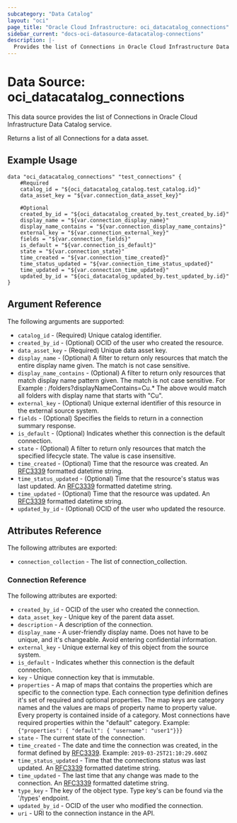 ```yaml
---
subcategory: "Data Catalog"
layout: "oci"
page_title: "Oracle Cloud Infrastructure: oci_datacatalog_connections"
sidebar_current: "docs-oci-datasource-datacatalog-connections"
description: |-
  Provides the list of Connections in Oracle Cloud Infrastructure Data Catalog service
---
```


# Data Source: oci_datacatalog_connections
This data source provides the list of Connections in Oracle Cloud Infrastructure Data Catalog service.

Returns a list of all Connections for a data asset.

## Example Usage

```hcl
data "oci_datacatalog_connections" "test_connections" {
	#Required
	catalog_id = "${oci_datacatalog_catalog.test_catalog.id}"
	data_asset_key = "${var.connection_data_asset_key}"

	#Optional
	created_by_id = "${oci_datacatalog_created_by.test_created_by.id}"
	display_name = "${var.connection_display_name}"
	display_name_contains = "${var.connection_display_name_contains}"
	external_key = "${var.connection_external_key}"
	fields = "${var.connection_fields}"
	is_default = "${var.connection_is_default}"
	state = "${var.connection_state}"
	time_created = "${var.connection_time_created}"
	time_status_updated = "${var.connection_time_status_updated}"
	time_updated = "${var.connection_time_updated}"
	updated_by_id = "${oci_datacatalog_updated_by.test_updated_by.id}"
}
```

## Argument Reference

The following arguments are supported:

* `catalog_id` - (Required) Unique catalog identifier.
* `created_by_id` - (Optional) OCID of the user who created the resource.
* `data_asset_key` - (Required) Unique data asset key.
* `display_name` - (Optional) A filter to return only resources that match the entire display name given. The match is not case sensitive.
* `display_name_contains` - (Optional) A filter to return only resources that match display name pattern given. The match is not case sensitive. For Example : /folders?displayNameContains=Cu.* The above would match all folders with display name that starts with "Cu". 
* `external_key` - (Optional) Unique external identifier of this resource in the external source system.
* `fields` - (Optional) Specifies the fields to return in a connection summary response. 
* `is_default` - (Optional) Indicates whether this connection is the default connection.
* `state` - (Optional) A filter to return only resources that match the specified lifecycle state. The value is case insensitive.
* `time_created` - (Optional) Time that the resource was created. An [RFC3339](https://tools.ietf.org/html/rfc3339) formatted datetime string.
* `time_status_updated` - (Optional) Time that the resource's status was last updated. An [RFC3339](https://tools.ietf.org/html/rfc3339) formatted datetime string.
* `time_updated` - (Optional) Time that the resource was updated. An [RFC3339](https://tools.ietf.org/html/rfc3339) formatted datetime string.
* `updated_by_id` - (Optional) OCID of the user who updated the resource.


## Attributes Reference

The following attributes are exported:

* `connection_collection` - The list of connection_collection.

### Connection Reference

The following attributes are exported:

* `created_by_id` - OCID of the user who created the connection.
* `data_asset_key` - Unique key of the parent data asset.
* `description` - A description of the connection.
* `display_name` - A user-friendly display name. Does not have to be unique, and it's changeable. Avoid entering confidential information. 
* `external_key` - Unique external key of this object from the source system.
* `is_default` - Indicates whether this connection is the default connection.
* `key` - Unique connection key that is immutable.
* `properties` - A map of maps that contains the properties which are specific to the connection type. Each connection type definition defines it's set of required and optional properties. The map keys are category names and the values are maps of property name to property value. Every property is contained inside of a category. Most connections have required properties within the "default" category. Example: `{"properties": { "default": { "username": "user1"}}}` 
* `state` - The current state of the connection.
* `time_created` - The date and time the connection was created, in the format defined by [RFC3339](https://tools.ietf.org/html/rfc3339). Example: `2019-03-25T21:10:29.600Z` 
* `time_status_updated` - Time that the connections status was last updated. An [RFC3339](https://tools.ietf.org/html/rfc3339) formatted datetime string.
* `time_updated` - The last time that any change was made to the connection. An [RFC3339](https://tools.ietf.org/html/rfc3339) formatted datetime string. 
* `type_key` - The key of the object type. Type key's can be found via the '/types' endpoint.
* `updated_by_id` - OCID of the user who modified the connection.
* `uri` - URI to the connection instance in the API.

